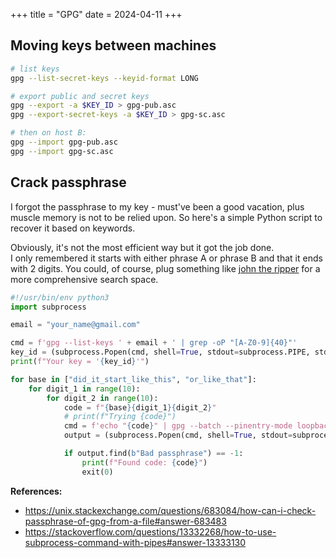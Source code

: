+++
title = "GPG"
date = 2024-04-11
+++

## Moving keys between machines

```bash
# list keys
gpg --list-secret-keys --keyid-format LONG

# export public and secret keys
gpg --export -a $KEY_ID > gpg-pub.asc
gpg --export-secret-keys -a $KEY_ID > gpg-sc.asc

# then on host B:
gpg --import gpg-pub.asc
gpg --import gpg-sc.asc
```

## Crack passphrase

I forgot the passphrase to my key - must've been a good vacation, plus muscle memory is not to be relied upon.
So here's a simple Python script to recover it based on keywords.

Obviously, it's not the most efficient way but it got the job done.  
I only remembered it starts with either phrase A or phrase B and that it ends with 2 digits.
You could, of course, plug something like [john the ripper](https://github.com/openwall/john) for a more comprehensive search space.

```py
#!/usr/bin/env python3
import subprocess

email = "your_name@gmail.com"

cmd = f'gpg --list-keys ' + email + ' | grep -oP "[A-Z0-9]{40}"'
key_id = (subprocess.Popen(cmd, shell=True, stdout=subprocess.PIPE, stderr=subprocess.STDOUT)).communicate()[0].strip().decode()
print(f"Your key = '{key_id}'")

for base in ["did_it_start_like_this", "or_like_that"]:
    for digit_1 in range(10):
        for digit_2 in range(10):
            code = f"{base}{digit_1}{digit_2}"
            # print(f"Trying {code}")
            cmd = f'echo "{code}" | gpg --batch --pinentry-mode loopback --passphrase-fd 0 --dry-run --passwd {key_id}'
            output = (subprocess.Popen(cmd, shell=True, stdout=subprocess.PIPE, stderr=subprocess.STDOUT)).communicate()[0]

            if output.find(b"Bad passphrase") == -1:
                print(f"Found code: {code}")
                exit(0)
```

**References:**
- <https://unix.stackexchange.com/questions/683084/how-can-i-check-passphrase-of-gpg-from-a-file#answer-683483>
- <https://stackoverflow.com/questions/13332268/how-to-use-subprocess-command-with-pipes#answer-13333130>
